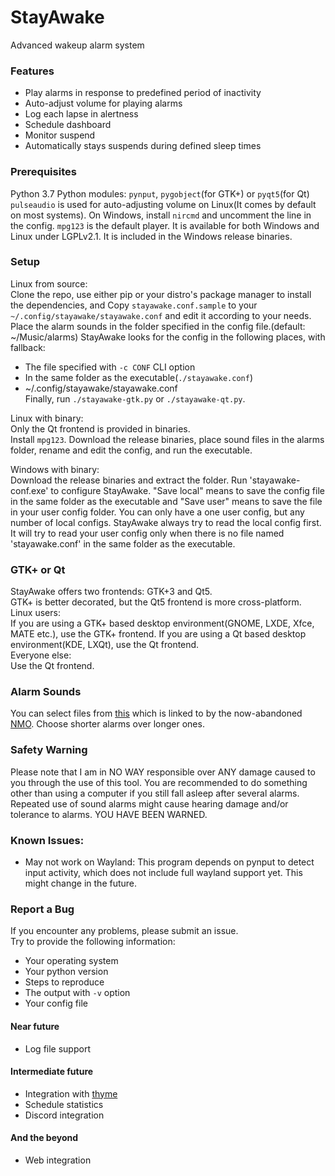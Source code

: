 # StayAwake
Advanced wakeup alarm system

### Features
- Play alarms in response to predefined period of inactivity
- Auto-adjust volume for playing alarms
- Log each lapse in alertness
- Schedule dashboard
- Monitor suspend
- Automatically stays suspends during defined sleep times

### Prerequisites
Python 3.7
Python modules: `pynput`, `pygobject`(for GTK+) or `pyqt5`(for Qt)
`pulseaudio` is used for auto-adjusting volume on Linux(It comes by default on most systems).
On Windows, install `nircmd` and uncomment the line in the config.
`mpg123` is the default player. It is available for both Windows and Linux under LGPLv2.1. It is included in the Windows release binaries.

### Setup
Linux from source:  
Clone the repo, use either pip or your distro's package manager to install the dependencies, and Copy `stayawake.conf.sample` to your `~/.config/stayawake/stayawake.conf` and edit it according to your needs. Place the alarm sounds in the folder specified in the config file.(default: ~/Music/alarms) StayAwake looks for the config in the following places, with fallback:  
 - The file specified with `-c CONF` CLI option
 - In the same folder as the executable(`./stayawake.conf`)
 - ~/.config/stayawake/stayawake.conf  
Finally, run `./stayawake-gtk.py` or `./stayawake-qt.py`.

Linux with binary:  
Only the Qt frontend is provided in binaries.  
Install `mpg123`. Download the release binaries, place sound files in the alarms folder, rename and edit the config, and run the executable.

Windows with binary:  
Download the release binaries and extract the folder. Run 'stayawake-conf.exe' to configure StayAwake. "Save local" means to save the config file in the same folder as the executable and "Save user" means to save the file in your user config folder. You can only have a one user config, but any number of local configs. StayAwake always try to read the local config first. It will try to read your user config only when there is no file named 'stayawake.conf' in the same folder as the executable.
 
### GTK+ or Qt
StayAwake offers two frontends: GTK+3 and Qt5.  
GTK+ is better decorated, but the Qt5 frontend is more cross-platform.  
Linux users:  
If you are using a GTK+ based desktop environment(GNOME, LXDE, Xfce, MATE etc.), use the GTK+ frontend.  If you are using a Qt based desktop environment(KDE, LXQt), use the Qt frontend.  
Everyone else:  
Use the Qt frontend.

### Alarm Sounds
You can select files from [this](https://www.dropbox.com/s/dihn9m58wfnyxwk/alarm.rar) which is linked to by the now-abandoned [NMO](https://github.com/PolyphasicDevTeam/NoMoreOversleeps). Choose shorter alarms over longer ones.

### Safety Warning
Please note that I am in NO WAY responsible over ANY damage caused to you through the use of this tool. You are recommended to do something other than using a computer if you still fall asleep after several alarms. Repeated use of sound alarms might cause hearing damage and/or tolerance to alarms. YOU HAVE BEEN WARNED. 

### Known Issues:
- May not work on Wayland:
    This program depends on pynput to detect input activity, which does not include full wayland support yet. This might change in the future.
### Report a Bug
If you encounter any problems, please submit an issue.  
Try to provide the following information:  
- Your operating system
- Your python version
- Steps to reproduce
- The output with `-v` option
- Your config file

#### Near future
- Log file support
#### Intermediate future
- Integration with [thyme](https://github.com/sourcegraph/thyme)
- Schedule statistics
- Discord integration
#### And the beyond
- Web integration
